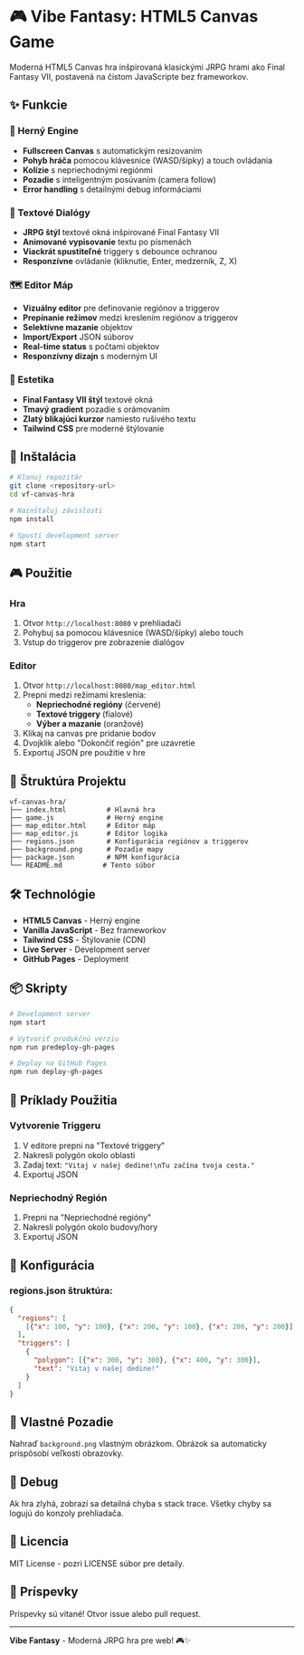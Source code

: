 # 🎮 Vibe Fantasy: HTML5 Canvas Game

Moderná HTML5 Canvas hra inšpirovaná klasickými JRPG hrami ako Final Fantasy VII, postavená na čistom JavaScripte bez frameworkov.

## ✨ Funkcie

### 🎯 Herný Engine
- **Fullscreen Canvas** s automatickým resizovaním
- **Pohyb hráča** pomocou klávesnice (WASD/šípky) a touch ovládania
- **Kolízie** s nepriechodnými regiónmi
- **Pozadie** s inteligentným posúvaním (camera follow)
- **Error handling** s detailnými debug informáciami

### 💬 Textové Dialógy
- **JRPG štýl** textové okná inšpirované Final Fantasy VII
- **Animované vypisovanie** textu po písmenách
- **Viackrát spustiteľné** triggery s debounce ochranou
- **Responzívne** ovládanie (kliknutie, Enter, medzerník, Z, X)

### 🗺️ Editor Máp
- **Vizuálny editor** pre definovanie regiónov a triggerov
- **Prepínanie režimov** medzi kreslením regiónov a triggerov
- **Selektívne mazanie** objektov
- **Import/Export** JSON súborov
- **Real-time status** s počtami objektov
- **Responzívny dizajn** s moderným UI

### 🎨 Estetika
- **Final Fantasy VII štýl** textové okná
- **Tmavý gradient** pozadie s orámovaním
- **Zlatý blikajúci kurzor** namiesto rušivého textu
- **Tailwind CSS** pre moderné štýlovanie

## 🚀 Inštalácia

```bash
# Klonuj repozitár
git clone <repository-url>
cd vf-canvas-hra

# Nainštaluj závislosti
npm install

# Spusti development server
npm start
```

## 🎮 Použitie

### Hra
1. Otvor `http://localhost:8080` v prehliadači
2. Pohybuj sa pomocou klávesnice (WASD/šípky) alebo touch
3. Vstup do triggerov pre zobrazenie dialógov

### Editor
1. Otvor `http://localhost:8080/map_editor.html`
2. Prepni medzi režimami kreslenia:
   - **Nepriechodné regióny** (červené)
   - **Textové triggery** (fialové)
   - **Výber a mazanie** (oranžové)
3. Klikaj na canvas pre pridanie bodov
4. Dvojklik alebo "Dokončiť región" pre uzavretie
5. Exportuj JSON pre použitie v hre

## 📁 Štruktúra Projektu

```
vf-canvas-hra/
├── index.html          # Hlavná hra
├── game.js             # Herný engine
├── map_editor.html     # Editor máp
├── map_editor.js       # Editor logika
├── regions.json        # Konfigurácia regiónov a triggerov
├── background.png      # Pozadie mapy
├── package.json        # NPM konfigurácia
└── README.md          # Tento súbor
```

## 🛠️ Technológie

- **HTML5 Canvas** - Herný engine
- **Vanilla JavaScript** - Bez frameworkov
- **Tailwind CSS** - Štýlovanie (CDN)
- **Live Server** - Development server
- **GitHub Pages** - Deployment

## 📦 Skripty

```bash
# Development server
npm start

# Vytvoriť produkčnú verziu
npm run predeploy-gh-pages

# Deploy na GitHub Pages
npm run deploy-gh-pages
```

## 🎯 Príklady Použitia

### Vytvorenie Triggeru
1. V editore prepni na "Textové triggery"
2. Nakresli polygón okolo oblasti
3. Zadaj text: `"Vitaj v našej dedine!\nTu začína tvoja cesta."`
4. Exportuj JSON

### Nepriechodný Región
1. Prepni na "Nepriechodné regióny"
2. Nakresli polygón okolo budovy/hory
3. Exportuj JSON

## 🔧 Konfigurácia

### regions.json štruktúra:
```json
{
  "regions": [
    [{"x": 100, "y": 100}, {"x": 200, "y": 100}, {"x": 200, "y": 200}]
  ],
  "triggers": [
    {
      "polygon": [{"x": 300, "y": 300}, {"x": 400, "y": 300}],
      "text": "Vitaj v našej dedine!"
    }
  ]
}
```

## 🎨 Vlastné Pozadie

Nahraď `background.png` vlastným obrázkom. Obrázok sa automaticky prispôsobí veľkosti obrazovky.

## 🐛 Debug

Ak hra zlyhá, zobrazí sa detailná chyba s stack trace. Všetky chyby sa logujú do konzoly prehliadača.

## 📄 Licencia

MIT License - pozri LICENSE súbor pre detaily.

## 🤝 Príspevky

Príspevky sú vítané! Otvor issue alebo pull request.

---

**Vibe Fantasy** - Moderná JRPG hra pre web! 🎮✨
